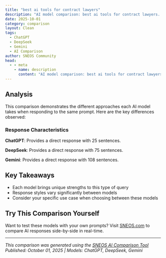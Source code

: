 ```yaml
---
title: "best ai tools for contract lawyers"
description: "AI model comparison: best ai tools for contract lawyers..."
date: 2025-10-01
category: comparison
layout: Clean
tags:
  - ChatGPT
  - DeepSeek
  - Gemini
  - AI Comparison
author: SNEOS Community
head:
  - - meta
    - name: description
      content: "AI model comparison: best ai tools for contract lawyers..."
---
```


<ChatComparison
  title="best ai tools for contract lawyers"
  prompt="best ai tools for contract lawyers"
  :responses='{"ChatGPT": "Here are some of the best AI tools for contract lawyers, designed to help with contract review, drafting, analysis, and management:\n\n1. **Kira Systems** \n - Uses machine learning to identify, extract, and analyze key contract clauses and provisions. \n - Helps speed up due diligence, contract review, and compliance checks.\n\n2. **Luminance** \n - AI-powered platform that reads and understands contracts to assist in review and risk assessment. \n - Useful for deal teams and compliance officers.\n\n3. **LawGeex** \n - Automates contract review by comparing contracts against predefined legal policies. \n - Offers clear risk scoring and suggested changes.\n\n4. **Evisort** \n - AI-driven contract management system that categorizes, extracts data, and tracks key milestones. \n - Integrates with popular legal and business software.\n\n5. **ThoughtRiver** \n - Pre-screens contracts using AI to flag potential legal risks before sending for manual review. \n - Speeds up contract negotiations.\n\n6. **Agree** \n - AI contract lifecycle management platform that streamlines drafting, negotiation, and execution processes. \n - Also offers analytics and audit trails.\n\n7. **CounterSign by DocuSign** \n - Automates contract generation and signing workflows with AI enhancements. \n - Widely used for digital contracting.\n\n8. **ROSS Intelligence** (Note: As of recent reports, ROSS has ceased operations, but similar AI legal research tools exist) \n - AI-powered legal research assistant that helps find relevant case law and precedent quickly.\n\n**Choosing the right tool depends on your specific needs** \u2014 whether it\u0027s contract review speed, risk assessment, lifecycle management, or integration with your current systems. Many of these platforms offer demos or trials that you can explore to see which fits best with your practice.", "DeepSeek": "Of course. For contract lawyers, AI tools are no longer a futuristic concept but a practical toolkit for enhancing efficiency, reducing risk, and focusing on high-value strategic work. The best tools address the core workflows of contract law: drafting, review, analysis, and management.\n\nHere is a breakdown of the best AI tools for contract lawyers, categorized by their primary function.\n\n---\n\n### 1. AI-Powered Contract Review \u0026 Analysis (The Game Changer)\n\nThese are the flagship tools for most lawyers. They can read and analyze contracts in seconds, identifying clauses, assessing risk against your playbook, and highlighting deviations.\n\n* **Key Use Case:** Due diligence in M\u0026A, compliance checks, and standardizing incoming contracts from third parties.\n\n**Top Tools:**\n\n* **Kira Systems / Litera (Kira):** A market leader, particularly in M\u0026A due diligence. It\u0027s exceptionally accurate at identifying and extracting key clauses (e.g., Change of Control, Termination, IP Assignment) from even poorly formatted documents.\n* **Luminance:** Uses a unique \u0022fuzzy logic\u0022 approach to read and understand contracts like a human. It quickly provides a \u0022bird\u0027s-eye view\u0022 of a contract portfolio and flags non-standard or anomalous language against your preferred standards.\n* **Relativity AI (for RelativityOne):** If your firm already uses the Relativity platform for e-discovery, its integrated AI capabilities (like Active Learning) can be powerfully applied to contract review projects, especially for large-scale litigation or investigations.\n* **LawGeex / Evisort / ContractPodAi:** These platforms specialize in automating the initial review of routine contracts (like NDAs and Sales Agreements). You upload your standard playbook, and the AI approves compliant contracts or escalates risky ones for human review.\n\n---\n\n### 2. AI-Assisted Drafting \u0026 Research\n\nThese tools help you create better contracts faster and ensure your legal arguments are sound.\n\n* **Key Use Case:** Generating first drafts, finding relevant precedent, and validating legal reasoning.\n\n**Top Tools:**\n\n* **CoCounsel (by Casetext / Thomson Reuters):** This is a frontrunner. It\u0027s an AI legal assistant that can perform specific tasks like:\n * **Contract Review:** Against your guidelines.\n * **Document Drafting:** Creating deposition outlines, discovery requests, etc.\n * **Legal Research Memo:** Drafting a comprehensive memo based on a query.\n * **Extraction:** Pulling specific data from a set of documents.\n* **Harvey AI:** Built on a custom-tuned version of OpenAI\u0027s models, Harvey is designed for elite law firms and corporate legal departments. It excels at complex legal reasoning, drafting sophisticated clauses, and providing strategic insights based on the matter context.\n* **Practical Law (Thomson Reuters) / Westlaw Precision (Thomson Reuters):** While not \u0022new\u0022 AI, these platforms have deeply integrated AI to enhance their vast databases of practice notes, standard documents, and clauses. The AI helps you find the most relevant precedent and drafting guidance faster than ever.\n* **Lexis\u002B AI (LexisNexis):** The direct competitor to CoCounsel and Harvey on the LexisNexis platform. It allows you to converse with your documents, summarize complex case law, and generate drafts with citations.\n\n---\n\n### 3. Contract Lifecycle Management (CLM) with AI\n\nA CLM is the operating system for your contracts. Modern CLMs have AI baked in to automate the entire lifecycle from creation to renewal.\n\n* **Key Use Case:** Managing a large portfolio of contracts, tracking obligations, and avoiding auto-renewal traps.\n\n**Top Tools:**\n\n* **Ironclad:** A leading CLM that uses AI to power its \u0022Clickwrap\u0022 and \u0022Dynamic\u0022 contract creation, as well as its analytics and data extraction features.\n* **LinkSquares:** Began as an AI-powered repository and has evolved into a full-suite CLM. Its AI is excellent at summarizing executed contracts and extracting key data points (like dates, parties, and payment terms) into a searchable dashboard.\n* **ContractPodAi:** As mentioned above, it combines a strong AI review engine with a full CLM platform.\n\n---\n\n### 4. General-Purpose AI Assistants (The Productivity Multipliers)\n\nThese are the ubiquitous tools (like ChatGPT) that can be used for a wide range of tasks, but require careful, ethical handling.\n\n* **Key Use Case:** Brainstorming clause language, summarizing long emails or articles, and improving the clarity of your writing.\n\n**Top Tools:**\n\n* **Microsoft Copilot (formerly Bing Chat Enterprise):** **This is the safest bet for lawyers.** Integrated into Microsoft 365, it offers commercial data protection, meaning your prompts and company data are not used to train the model. It can summarize deposition transcripts in Word, analyze data in Excel, and draft emails in Outlook.\n* **ChatGPT (OpenAI):** Incredibly powerful for ideation and drafting, but **extreme caution is required.** You must never input confidential, sensitive, or client-specific information into the public versions. Use it only for generating non-confidential template language or for public information research.\n* **Claude (Anthropic):** Known for its large context window, making it excellent for analyzing long documents (like a statute or a complex contract) that you paste directly into the chat. The same confidentiality warnings as ChatGPT apply.\n\n---\n\n### How to Choose the Right Tool(s)\n\n1. **Identify Your Pain Point:** Are you drowning in third-party paper? Get a dedicated **AI Review tool**. Do you need to manage obligations post-signature? Focus on an **AI-powered CLM**.\n2. **Consider Integration:** The best tool is one your firm will actually use. Does it integrate with your existing document management system (e.g., iManage, NetDocuments) and Microsoft Office?\n3. **Data Security \u0026 Confidentiality:** This is paramount. For any tool handling client data, you must verify its data security protocols, data sovereignty (where is the data stored?), and privacy policy. Tools like **Microsoft Copilot for 365** are designed with enterprise-grade security in mind.\n4. **Budget:** These tools range from monthly subscriptions for individual practitioners (e.g., Casetext) to enterprise-level pricing for platforms like Kira or Ironclad.\n\n### Important Caution for Lawyers\n\n* **AI is an Associate, Not a Partner:** AI tools are fantastic for first-pass review, data extraction, and drafting, but they are not a replacement for a lawyer\u0027s professional judgment. **You must always verify the AI\u0027s output.**\n* **Guard Confidentiality:** As mentioned, be hyper-vigilant about what data you input into public AI models.\n* **Understand Hallucinations:** All generative AI can \u0022hallucinate\u0022 or invent plausible-sounding but incorrect case law, clauses, or facts. Always fact-check its work.\n\nBy strategically adopting these tools, contract lawyers can significantly reduce administrative burden, minimize risk, and dedicate more time to client counseling and complex legal strategy.", "Gemini": "Okay, let\u0027s break down the best AI tools for contract lawyers, categorized by function and with examples. Keep in mind that this field is rapidly evolving, so tools are constantly being updated and new ones are emerging. I\u0027ll focus on tools that have demonstrated value and stability.\n\n**I. Contract Drafting \u0026 Generation**\n\n* **Key Benefits:** Automate creation of standard clauses and full contracts, reduce drafting time, minimize errors, ensure compliance with legal requirements.\n\n* **Tools:**\n\n * **LawGeex:** (Now part of Thomson Reuters Practical Law) Focuses on drafting and reviewing contracts, extracting key data, and ensuring compliance. Can be used to create templates for common agreements.\n * **Contractbook:** A contract lifecycle management (CLM) platform that includes AI-powered drafting, review, and collaboration features. Good for generating contracts from templates and managing the entire contract process.\n * **Josef Legal:** A no-code platform that allows lawyers to build automated contract generators and legal chatbots. Good for creating custom solutions for specific needs.\n * **Lexion:** A CLM platform that incorporates AI for contract drafting, review, and data extraction. Its AI can also help identify potential risks and opportunities within contracts.\n * **Afterpattern:** No-code automation for creating legal workflows, including document generation (contracts, forms, etc.). It integrates with other tools.\n * **Documate:** Another no-code platform for automating legal documents and workflows. Similar to Afterpattern and Josef Legal.\n * **Considerations:** Template libraries, ease of use, customization options, integration with existing tools.\n\n**II. Contract Review \u0026 Analysis**\n\n* **Key Benefits:** Identify risks, extract key clauses, ensure compliance, accelerate due diligence, reduce review time.\n\n* **Tools:**\n\n * **Kira Systems (now part of Litera):** Powerful AI for reviewing and analyzing large volumes of contracts. Excellent for due diligence, identifying key clauses, and assessing risk. Considered one of the more robust and established tools.\n * **ROSS Intelligence (Acquired by Thomson Reuters):** While primarily known for legal research, ROSS AI also had contract review capabilities. Check with TR to understand the current offering.\n * **Seal Software (Now part of DocuSign):** Focuses on contract analytics, discovery, and risk management. Can identify specific clauses, obligations, and potential issues within contracts. Integrated with DocuSign for a seamless CLM experience.\n * **BlackBoiler:** Specifically designed for reviewing contracts and suggesting revisions. Learns from your organization\u0027s preferences and automatically flags inconsistencies or unfavorable terms.\n * **eBrevia (Now part of Donnelley Financial Solutions (DFIN)):** Focuses on contract analytics and due diligence. Can extract key data points from contracts and identify potential risks.\n * **Cognitiv\u002B:** AI-powered contract intelligence platform that helps legal teams extract data, manage obligations, and identify risks.\n * **ThoughtRiver:** Provides automated risk assessment of contracts, identifying potential issues and suggesting solutions.\n * **Considerations:** Accuracy, speed, ability to handle different contract types, reporting capabilities, integration with existing systems.\n\n**III. Contract Lifecycle Management (CLM)**\n\n* **Key Benefits:** Streamline the entire contract process from creation to execution to renewal, improve collaboration, ensure compliance, provide visibility into contract data.\n\n* **Tools:**\n\n * **DocuSign CLM (formerly SpringCM):** Comprehensive CLM platform that includes contract drafting, review, approval, execution, and storage. Seamless integration with DocuSign e-signature.\n * **Ironclad:** A modern CLM platform with a focus on automation and user experience. Designed to streamline the entire contract process and provide visibility into contract data.\n * **Agiloft:** A highly configurable CLM platform that can be customized to meet specific organizational needs. Includes AI-powered features for contract review and risk management.\n * **Conga CLM (formerly Apttus):** A robust CLM platform that integrates with Salesforce. Provides end-to-end contract management capabilities, from contract creation to renewal.\n * **Icertis:** Enterprise-grade CLM platform with a strong focus on compliance and risk management. Features AI-powered contract review and analysis.\n * **SirionLabs:** Focuses on managing complex, strategic contracts. Provides advanced analytics and insights to optimize contract performance.\n * **Considerations:** Scalability, integration with other systems (CRM, ERP), workflow automation, reporting capabilities, security.\n\n**IV. Legal Research \u0026 Information Retrieval**\n\n* **Key Benefits:** Find relevant case law, statutes, and regulations more quickly and efficiently.\n\n* **Tools:**\n\n * **Westlaw Edge (Thomson Reuters):** Offers AI-powered legal research capabilities, including KeyCite Overruling Risk to identify cases that are at risk of being overturned.\n * **Lexis\u002B (LexisNexis):** Incorporates AI to enhance legal research, including features like Lexis Answers to provide quick answers to legal questions.\n * **vLex:** Global legal research platform with AI-powered search and analysis capabilities.\n * **Fastcase:** Affordable legal research platform with AI-powered search and data visualization features.\n * **Considerations:** Coverage of legal sources, search accuracy, ease of use, cost.\n\n**V. E-Signature**\n\n* **Key Benefits:** Securely sign contracts electronically, accelerate the execution process, reduce paperwork.\n\n* **Tools:**\n\n * **DocuSign:** The leading e-signature platform. Widely used and trusted.\n * **Adobe Sign:** Another popular e-signature platform that integrates with Adobe\u0027s other products.\n * **HelloSign (Dropbox Sign):** A user-friendly e-signature platform that integrates with Dropbox.\n * **PandaDoc:** Combines document creation, e-signature, and CRM features.\n * **Considerations:** Security, compliance, ease of use, integration with other systems.\n\n**VI. Specific Use Case Tools (Examples)**\n\n* **GDPR/Privacy Compliance:** Tools that analyze contracts for GDPR compliance (e.g., identifying clauses related to data processing, consent, etc.). Many of the CLM and contract review tools listed above have features to address this.\n* **M\u0026A Due Diligence:** Tools specifically designed for analyzing contracts in the context of mergers and acquisitions. Kira Systems, Seal Software, and eBrevia are often used for this.\n* **Real Estate Contract Analysis:** Some tools are being developed to specifically analyze real estate contracts, identifying key terms, contingencies, and potential risks. These are often niche solutions.\n* **Insurance Contract Review:** Tools designed to read and comprehend complex insurance contracts to help firms determine their obligations.\n\n**Key Considerations When Choosing AI Tools:**\n\n* **Accuracy:** The most important factor. AI tools should be rigorously tested for accuracy before being deployed.\n* **Integration:** The tool should integrate seamlessly with your existing systems (e.g., CRM, document management).\n* **Security:** Data security is paramount. Ensure the tool complies with relevant security standards.\n* **Usability:** The tool should be easy to use and require minimal training.\n* **Cost:** Consider the total cost of ownership, including subscription fees, training costs, and implementation costs.\n* **Scalability:** The tool should be able to scale to meet your growing needs.\n* **Vendor Reputation:** Choose a reputable vendor with a proven track record.\n* **Training and Support:** Ensure the vendor provides adequate training and support.\n* **Customization:** The ability to customize the tool to meet your specific needs.\n* **Legal Ethics:** Always ensure that the use of AI tools complies with legal ethics rules. Lawyers are responsible for the work product, even when AI is used.\n\n**Best Practices for Implementation:**\n\n* **Start with a Pilot Project:** Implement the tool on a small scale to test its effectiveness before deploying it across the organization.\n* **Train Your Lawyers:** Provide adequate training to lawyers on how to use the tool effectively.\n* **Monitor Performance:** Track the performance of the tool and make adjustments as needed.\n* **Maintain Human Oversight:** AI tools should be used to augment, not replace, human lawyers. Lawyers should always review the output of AI tools to ensure accuracy and compliance.\n* **Data Privacy:** Ensure that any AI tools you are using are compliant with data privacy regulations.\n\n**The Future of AI in Contract Law:**\n\nThe field of AI in contract law is rapidly evolving. Expect to see further advancements in the following areas:\n\n* **Natural Language Processing (NLP):** Improved ability to understand and interpret legal language.\n* **Machine Learning (ML):** More sophisticated machine learning algorithms that can learn from data and improve accuracy over time.\n* **Generative AI:** The use of AI to generate new contract clauses and even entire contracts.\n* **Predictive Analytics:** The use of AI to predict the outcome of contract disputes.\n* **Explainable AI (XAI):** AI systems that can explain their reasoning and decision-making processes. This is important for transparency and trust.\n\nBy carefully evaluating your needs and choosing the right AI tools, contract lawyers can significantly improve their efficiency, accuracy, and effectiveness. Remember to stay informed about the latest developments in this rapidly evolving field. Good luck!\n"}' 
  published-date="21:09"
/>

## Analysis

This comparison demonstrates the different approaches each AI model takes when responding to the same prompt. Here are the key differences observed:

### Response Characteristics

**ChatGPT**: Provides a direct response with 25 sentences. 

**DeepSeek**: Provides a direct response with 75 sentences. 

**Gemini**: Provides a direct response with 108 sentences. 

## Key Takeaways

- Each model brings unique strengths to this type of query
- Response styles vary significantly between models
- Consider your specific use case when choosing between these models

## Try This Comparison Yourself

Want to test these models with your own prompts? Visit [SNEOS.com](https://sneos.com) to compare AI responses side-by-side in real-time.

---

*This comparison was generated using the [SNEOS AI Comparison Tool](https://sneos.com)*
*Published: October 01, 2025 | Models: ChatGPT, DeepSeek, Gemini*

